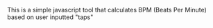 This is a simple javascript tool that calculates BPM (Beats Per Minute) based on user inputted "taps"
